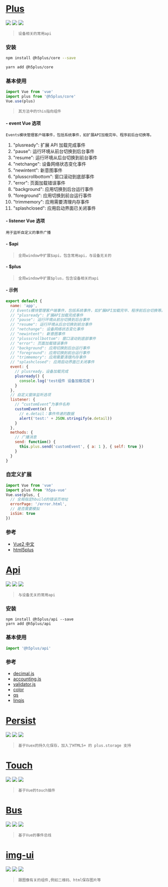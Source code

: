 # [Plus](https://www.npmjs.com/package/@h5plus/core)

[![](https://img.shields.io/npm/l/@h5plus/core.svg?style=flat-square)](https://www.npmjs.com/package/@h5plus/core) [![](https://img.shields.io/npm/v/@h5plus/core.svg?style=flat-square)](https://www.npmjs.com/package/@h5plus/core) [![](https://img.shields.io/npm/dm/@h5plus/core.svg?style=flat-square)](https://www.npmjs.com/package/@h5plus/core)

> `设备相关的常用api`

### 安装

```bash
npm install @h5plus/core --save

yarn add @h5plus/core
```

### 基本使用

```javascript
import Vue from 'vue'
import plus from '@h5plus/core'
Vue.use(plus)
```

> `其方法中的this指向组件`

#### - event Vue 选项

`Events模块管理客户端事件，包括系统事件，如扩展API加载完毕、程序前后台切换等。`

1.  "plusready": 扩展 API 加载完成事件
1.  "pause": 运行环境从前台切换到后台事件
1.  "resume": 运行环境从后台切换到前台事件
1.  "netchange": 设备网络状态变化事件
1.  "newintent": 新意图事件
1.  "plusscrollbottom": 窗口滚动到底部事件
1.  "error": 页面加载错误事件
1.  "background": 应用切换到后台运行事件
1.  "foreground": 应用切换到前台运行事件
1.  "trimmemory": 应用需要清理内存事件
1.  "splashclosed": 应用启动界面已关闭事件

#### - listener Vue 选项

`用于监听自定义的事件广播`

#### - $api

> `全局window中扩展$api，包含常用api，与设备无关的`

#### - $plus

> `全局window中扩展$plus，包含设备相关的api`

#### - 示例

```javascript
export default {
  name: 'app',
  // Events模块管理客户端事件，包括系统事件，如扩展API加载完毕、程序前后台切换等。
  // "plusready": 扩展API加载完成事件
  // "pause": 运行环境从前台切换到后台事件
  // "resume": 运行环境从后台切换到前台事件
  // "netchange": 设备网络状态变化事件
  // "newintent": 新意图事件
  // "plusscrollbottom": 窗口滚动到底部事件
  // "error": 页面加载错误事件
  // "background": 应用切换到后台运行事件
  // "foreground": 应用切换到前台运行事件
  // "trimmemory": 应用需要清理内存事件
  // "splashclosed": 应用启动界面已关闭事件
  event: {
    // plusready，设备加载完成
    plusready() {
      console.log('test组件 设备加载完成')
    }
  },
  // 自定义窗体监听选项
  listener: {
    // “customEvent”为事件名称
    customEvent(e) {
      // e.detail：事件传递的数据
      alert('test:' + JSON.stringify(e.detail))
    }
  },
  methods: {
    // 广播消息
    send: function() {
      this.plus.send('customEvent', { a: 1 }, { self: true })
    }
  }
}
```

### 自定义扩展

```javascript
import Vue from 'vue'
import plus from 'h5pa-vue'
Vue.use(plus, {
  // 全局指定hbuild的错误页地址
  errorPage: '/error.html',
  // 是否需要模拟
  isSim: true
})
```

### 参考

- [Vue2 中文](https://cn.vuejs.org/v2/guide/index.html)
- [html5plus](http://www.html5plus.org/doc/h5p.html)

# [Api](https://www.npmjs.com/package/@h5plus/api)

[![](https://img.shields.io/npm/l/@h5plus/api.svg?style=flat-square)](https://www.npmjs.com/package/@h5plus/api) [![](https://img.shields.io/npm/v/@h5plus/api.svg?style=flat-square)](https://www.npmjs.com/package/@h5plus/api) [![](https://img.shields.io/npm/dm/@h5plus/api.svg?style=flat-square)](https://www.npmjs.com/package/@h5plus/api)

> `与设备无关的常用api`

### 安装

```shell
npm install @h5plus/api --save
yarn add @h5plus/api
```

### 基本使用

```javascript
import '@h5plus/api'
```

### 参考

- [decimal.js](https://github.com/MikeMcl/decimal.js)
- [accounting.js](https://github.com/openexchangerates/accounting.js)
- [validator.js](https://github.com/chriso/validator.js)
- [color](https://github.com/Qix-/color)
- [qs](https://github.com/ljharb/qs)
- [linqjs](https://github.com/joaom182/linqjs)


# [Persist](https://www.npmjs.com/package/@h5plus/persist)

[![](https://img.shields.io/npm/l/@h5plus/persist.svg?style=flat-square)](https://www.npmjs.com/package/@h5plus/persist) [![](https://img.shields.io/npm/v/@h5plus/persist.svg?style=flat-square)](https://www.npmjs.com/package/@h5plus/persist) [![](https://img.shields.io/npm/dm/@h5plus/persist.svg?style=flat-square)](https://www.npmjs.com/package/@h5plus/persist)

> `基于Vuex的持久化保存，加入了HTML5+ 的 plus.storage 支持`

# [Touch](https://www.npmjs.com/package/@h5plus/touch)

[![](https://img.shields.io/npm/l/@h5plus/touch.svg?style=flat-square)](https://www.npmjs.com/package/@h5plus/touch) [![](https://img.shields.io/npm/v/@h5plus/touch.svg?style=flat-square)](https://www.npmjs.com/package/@h5plus/touch) [![](https://img.shields.io/npm/dm/@h5plus/touch.svg?style=flat-square)](https://www.npmjs.com/package/@h5plus/touch)

> `基于Vue的touch插件`

# [Bus](https://www.npmjs.com/package/@h5plus/bus)

[![](https://img.shields.io/npm/l/@h5plus/bus.svg?style=flat-square)](https://www.npmjs.com/package/@h5plus/bus) [![](https://img.shields.io/npm/v/@h5plus/bus.svg?style=flat-square)](https://www.npmjs.com/package/@h5plus/bus) [![](https://img.shields.io/npm/dm/@h5plus/bus.svg?style=flat-square)](https://www.npmjs.com/package/@h5plus/bus)

> `基于Vue的事件总线`

# [img-ui](https://www.npmjs.com/package/@h5plus/img-ui)

[![](https://img.shields.io/npm/l/@h5plus/img-ui.svg?style=flat-square)](https://www.npmjs.com/package/@h5plus/img-ui) [![](https://img.shields.io/npm/v/@h5plus/img-ui.svg?style=flat-square)](https://www.npmjs.com/package/@h5plus/img-ui) [![](https://img.shields.io/npm/dm/@h5plus/img-ui.svg?style=flat-square)](https://www.npmjs.com/package/@h5plus/img-ui)

> `跟图像有关的组件,例如二维码、html保存图片等`
